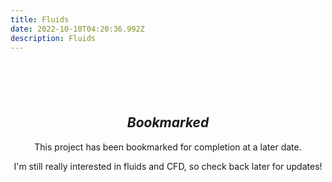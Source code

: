 ```yaml
---
title: Fluids
date: 2022-10-10T04:20:36.992Z
description: Fluids
---
```


<div style="text-align: center; margin: 100px 0;">
<h2><i>Bookmarked</i></h2>

This project has been bookmarked for completion at a later date.  

I'm still really interested in fluids and CFD, so check back later for updates!
</div>